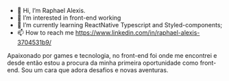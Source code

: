 - 👋 Hi, I’m Raphael Alexis.
- 👀 I’m interested in front-end working
- 🌱 I’m currently learning ReactNative Typescript and Styled-components;
- 📫 How to reach me https://www.linkedin.com/in/raphael-alexis-3704531b9/

Apaixonado por games e tecnologia, no front-end foi onde me encontrei e desde então estou a procura da minha primeira oportunidade como front-end. 
Sou um cara que adora desafios e novas aventuras.
